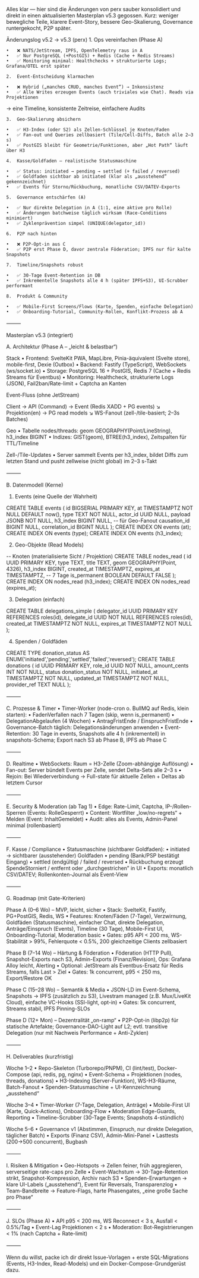 Alles klar — hier sind die Änderungen von perx sauber konsolidiert und direkt in einen aktualisierten Masterplan v5.3 gegossen. Kurz: weniger bewegliche Teile, klarere Event-Story, bessere Geo-Skalierung, Governance runtergekocht, P2P später.

Änderungslog v5.2 → v5.3 (perx)
	1.	Ops vereinfachen (Phase A)

	•	❌ NATS/JetStream, IPFS, OpenTelemetry raus in A
	•	✅ Nur PostgreSQL (+PostGIS) + Redis (Cache + Redis Streams)
	•	✅ Monitoring minimal: Healthchecks + strukturierte Logs; Grafana/OTEL erst später

	2.	Event-Entscheidung klarmachen

	•	❌ Hybrid („manches CRUD, manches Event“) → Inkonsistenz
	•	✅ Alle Writes erzeugen Events (auch triviales wie Chat). Reads via Projektionen
→ eine Timeline, konsistente Zeitreise, einfachere Audits

	3.	Geo-Skalierung absichern

	•	✅ H3-Index (oder S2) als Zellen-Schlüssel je Knoten/Faden
	•	✅ Fan-out und Queries zellbasiert (Tile/Cell-Diffs, Batch alle 2–3 s)
	•	✅ PostGIS bleibt für Geometrie/Funktionen, aber „Hot Path“ läuft über H3

	4.	Kasse/Goldfaden – realistische Statusmaschine

	•	✅ Status: initiated → pending → settled (+ failed / reversed)
	•	✅ Goldfaden sichtbar ab initiated (klar als „ausstehend” gekennzeichnet)
	•	✅ Events für Storno/Rückbuchung, monatliche CSV/DATEV-Exports

	5.	Governance entschärfen (A)

	•	✅ Nur direkte Delegation in A (1:1, eine aktive pro Rolle)
	•	✅ Änderungen batchweise täglich wirksam (Race-Conditions minimiert)
	•	✅ Zyklenprävention simpel (UNIQUE(delegator_id))

	6.	P2P nach hinten

	•	❌ P2P-Opt-in aus C
	•	✅ P2P erst Phase D, davor zentrale Föderation; IPFS nur für kalte Snapshots

	7.	Timeline/Snapshots robust

	•	✅ 30-Tage Event-Retention in DB
	•	✅ Inkrementelle Snapshots alle 4 h (später IPFS+S3), UI-Scrubber performant

	8.	Produkt & Community

	•	✅ Mobile-First Screens/Flows (Karte, Spenden, einfache Delegation)
	•	✅ Onboarding-Tutorial, Community-Rollen, Konflikt-Prozess ab A

⸻

Masterplan v5.3 (integriert)

A. Architektur (Phase A – „leicht & belastbar“)

Stack
	•	Frontend: SvelteKit PWA, MapLibre, Pinia-äquivalent (Svelte store), mobile-first, Dexie (Outbox)
	•	Backend: Fastify (TypeScript), WebSockets (ws/socket.io)
	•	Storage: PostgreSQL 16 + PostGIS, Redis 7 (Cache + Redis Streams für Eventbus)
	•	Monitoring: Healthcheck, strukturierte Logs (JSON), Fail2ban/Rate-limit + Captcha an Kanten

Event-Fluss (ohne JetStream)

Client → API (Command) → Event (Redis XADD + PG events)
                         ↘ Projektion(en) → PG read models
                         ↘ WS-Fanout (zell-/tile-basiert; 2–3s Batches)

Geo
	•	Tabelle nodes/threads: geom GEOGRAPHY(Point/LineString), h3_index BIGINT
	•	Indizes: GIST(geom), BTREE(h3_index), Zeitspalten für TTL/Timeline

Zell-/Tile-Updates
	•	Server sammelt Events per h3_index, bildet Diffs zum letzten Stand und pusht zellweise (nicht global) im 2–3 s-Takt

⸻

B. Datenmodell (Kerne)

1) Events (eine Quelle der Wahrheit)

CREATE TABLE events (
  id            BIGSERIAL PRIMARY KEY,
  at            TIMESTAMPTZ NOT NULL DEFAULT now(),
  type          TEXT NOT NULL,
  actor_id      UUID NULL,
  payload       JSONB NOT NULL,
  h3_index      BIGINT NULL,      -- für Geo-Fanout
  causation_id  BIGINT NULL,
  correlation_id BIGINT NULL
);
CREATE INDEX ON events (at);
CREATE INDEX ON events (type);
CREATE INDEX ON events (h3_index);

2) Geo-Objekte (Read Models)

-- Knoten (materialisierte Sicht / Projektion)
CREATE TABLE nodes_read (
  id UUID PRIMARY KEY,
  type TEXT,
  title TEXT,
  geom GEOGRAPHY(Point, 4326),
  h3_index BIGINT,
  created_at TIMESTAMPTZ,
  expires_at TIMESTAMPTZ, -- 7 Tage
  is_permanent BOOLEAN DEFAULT FALSE
);
CREATE INDEX ON nodes_read (h3_index);
CREATE INDEX ON nodes_read (expires_at);

3) Delegation (einfach)

CREATE TABLE delegations_simple (
  delegator_id UUID PRIMARY KEY REFERENCES roles(id),
  delegate_id  UUID NOT NULL REFERENCES roles(id),
  created_at   TIMESTAMPTZ NOT NULL,
  expires_at   TIMESTAMPTZ NOT NULL
);

4) Spenden / Goldfäden

CREATE TYPE donation_status AS ENUM('initiated','pending','settled','failed','reversed');
CREATE TABLE donations (
  id UUID PRIMARY KEY,
  role_id UUID NOT NULL,
  amount_cents INT NOT NULL,
  status donation_status NOT NULL,
  initiated_at TIMESTAMPTZ NOT NULL,
  updated_at TIMESTAMPTZ NOT NULL,
  provider_ref TEXT NULL
);


⸻

C. Prozesse & Timer
	•	Timer-Worker (node-cron o. BullMQ auf Redis, klein starten):
	•	FadenVerfallen nach 7 Tagen (skip, wenn is_permanent)
	•	DelegationAbgelaufen (4 Wochen)
	•	AntragFristEnde / EinspruchFristEnde
	•	Governance-Batch täglich: Delegationsänderungen anwenden
	•	Event-Retention: 30 Tage in events, Snapshots alle 4 h (inkrementell) in snapshots-Schema; Export nach S3 ab Phase B, IPFS ab Phase C

⸻

D. Realtime
	•	WebSockets: Raum = H3-Zelle (Zoom-abhängige Auflösung)
	•	Fan-out: Server bündelt Events per Zelle, sendet Delta-Sets alle 2–3 s
	•	Rejoin: Bei Wiederverbindung → Full-state für aktuelle Zellen + Deltas ab letztem Cursor

⸻

E. Security & Moderation (ab Tag 1)
	•	Edge: Rate-Limit, Captcha, IP-/Rollen-Sperren (Events: RolleGesperrt)
	•	Content: Wortfilter „low/no-regrets“ + Melden (Event: InhaltGemeldet)
	•	Audit: alles als Events, Admin-Panel minimal (rollenbasiert)

⸻

F. Kasse / Compliance
	•	Statusmaschine (sichtbarer Goldfaden):
	•	initiated → sichtbarer (ausstehender) Goldfaden
	•	pending (Bank/PSP bestätigt Eingang)
	•	settled (endgültig) / failed / reversed
	•	Rückbuchung erzeugt SpendeStorniert / entfernt oder „durchgestrichen” in UI
	•	Exports: monatlich CSV/DATEV; Rollenkonten-Journal als Event-View

⸻

G. Roadmap (mit Gate-Kriterien)

Phase A (0–6 Wo) – MVP, leicht, sicher
	•	Stack: SvelteKit, Fastify, PG+PostGIS, Redis, WS
	•	Features: Knoten/Fäden (7-Tage), Verzwirnung, Goldfäden (Statusmaschine), einfacher Chat, direkte Delegation, Anträge/Einspruch (Events), Timeline (30 Tage), Mobile-First UI, Onboarding-Tutorial, Moderation basic
	•	Gates: p95 API < 200 ms, WS-Stabilität > 99%, Fehlerquote < 0.5%, 200 gleichzeitige Clients zellbasiert

Phase B (7–14 Wo) – Härtung & Föderation
	•	Föderation (HTTP Pull), Snapshot-Exports nach S3, Admin-Exports (Finanz/Revision), Ops: Grafana Alloy leicht, Alerting
	•	Optional: JetStream als Eventbus-Ersatz für Redis Streams, falls Last > Ziel
	•	Gates: 1k concurrent, p95 < 250 ms, Export/Restore OK

Phase C (15–28 Wo) – Semantik & Media
	•	JSON-LD im Event-Schema, Snapshots → IPFS (zusätzlich zu S3), Livestram managed (z.B. Mux/LiveKit Cloud), einfache VC-Hooks (SSI-light, opt-in)
	•	Gates: 5k concurrent, Streams stabil, IPFS Pinning-SLOs

Phase D (12+ Mon) – Dezentralität „on-ramp“
	•	P2P-Opt-in (libp2p) für statische Artefakte; Governance-DAO-Light auf L2; evtl. transitive Delegation (nur mit Nachweis Performance + Anti-Zyklen)

⸻

H. Deliverables (kurzfristig)

Woche 1–2
	•	Repo-Skeleton (Turborepo/PNPM), CI (lint/test), Docker-Compose (api, redis, pg, nginx)
	•	Event-Schema + Projektionen (nodes, threads, donations)
	•	H3-Indexing (Server-Funktion), WS-H3-Räume, Batch-Fanout
	•	Spenden-Statusmaschine + UI-Kennzeichnung „ausstehend“

Woche 3–4
	•	Timer-Worker (7-Tage, Delegation, Anträge)
	•	Mobile-First UI (Karte, Quick-Actions), Onboarding-Flow
	•	Moderation Edge-Guards, Reporting
	•	Timeline-Scrubber (30-Tage Events; Snapshots 4-stündlich)

Woche 5–6
	•	Governance v1 (Abstimmen, Einspruch, nur direkte Delegation, täglicher Batch)
	•	Exports (Finanz CSV), Admin-Mini-Panel
	•	Lasttests (200→500 concurrent), Bugbash

⸻

I. Risiken & Mitigation
	•	Geo-Hotspots → Zellen feiner, früh aggregieren, serverseitige rate-caps pro Zelle
	•	Event-Wachstum → 30-Tage-Retention strikt, Snapshot-Kompression, Archiv nach S3
	•	Spenden-Erwartungen → klare UI-Labels („ausstehend“), Event für Reversals, Transparenzlog
	•	Team-Bandbreite → Feature-Flags, harte Phasengates, „eine große Sache pro Phase“

⸻

J. SLOs (Phase A)
	•	API p95 < 200 ms, WS Reconnect < 3 s, Ausfall < 0.5%/Tag
	•	Event-Lag Projektionen < 2 s
	•	Moderation: Bot-Registrierungen < 1% (nach Captcha + Rate-limit)

⸻

Wenn du willst, packe ich dir direkt Issue-Vorlagen + erste SQL-Migrations (Events, H3-Index, Read-Models) und ein Docker-Compose-Grundgerüst dazu.